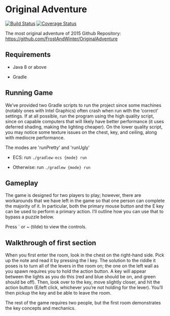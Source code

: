# Original Adventure 
[![Build Status](https://travis-ci.org/FrostAndWinter/OriginalAdventure.svg?branch=master)](https://travis-ci.org/FrostAndWinter/OriginalAdventure)
[![Coverage Status](https://coveralls.io/repos/FrostAndWinter/OriginalAdventure/badge.svg?branch=master&service=github)](https://coveralls.io/github/FrostAndWinter/OriginalAdventure?branch=master)


The most original adventure of 2015
Github Repository: https://github.com/FrostAndWinter/OriginalAdventure

## Requirements

* Java 8 or above

* Gradle

## Running Game
We’ve provided two Gradle scripts to run the project since some machines (notably ones with Intel Graphics) often crash when run with the ‘correct’ settings. If at all possible, run the program using the high quality script, since on capable computers that will likely have better performance (it uses deferred shading, making the lighting cheaper). On the lower quality script, you may notice some texture issues on the chest, key, and ceiling, along with mediocre performance.

The modes are 'runPretty' and 'runUgly'

* ECS: run `./gradlew-ecs {mode} run`

* Otherwise: run `./gradlew {mode} run`

## Gameplay

The game is designed for two players to play; however, there are workarounds that we have left in the game so that one person can complete the majority of it.
In particular, both the primary mouse button and the E key can be used to perform a primary action. I’ll outline how you can use that to bypass a puzzle below.

Press ` or ~ (tilde) to view the controls.

## Walkthrough of first section

When you first enter the room, look in the chest on the right-hand side. Pick up the note and read it by pressing the I key.
The solution to the riddle it poses is to turn all of the levers in the room on; the one on the left wall as you spawn requires you to hold the action button. A key will appear between the lights as you do this (red and blue should be on, and green should be off). Then, look over to the key, move slightly closer, and hit the action button (E/left click, whichever you’re not holding for the lever). You’ll then pickup the key and be able to leave the room.

The rest of the game requires two people, but the first room demonstrates the key concepts and mechanics.

